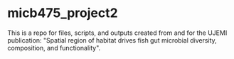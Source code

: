# micb475_project2
This is a repo for files, scripts, and outputs created from and for the UJEMI publication: "Spatial region of habitat drives fish gut microbial diversity, composition, and functionality".
